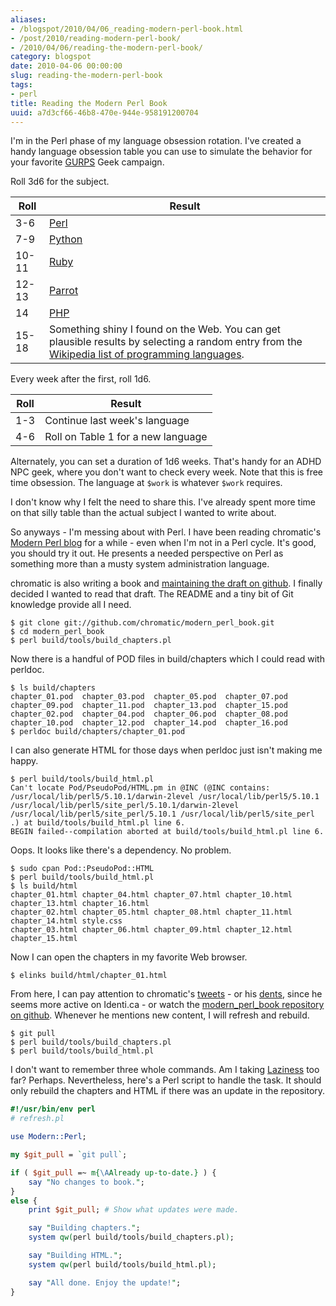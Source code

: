 ```yaml
---
aliases:
- /blogspot/2010/04/06_reading-modern-perl-book.html
- /post/2010/reading-modern-perl-book/
- /2010/04/06/reading-the-modern-perl-book/
category: blogspot
date: 2010-04-06 00:00:00
slug: reading-the-modern-perl-book
tags:
- perl
title: Reading the Modern Perl Book
uuid: a7d3cf66-46b8-470e-944e-958191200704
---
```


I'm in the Perl phase of my language obsession rotation. I've created a handy language obsession table you can use to simulate the behavior for your favorite <a href="http://sjgames.com/gurps/">GURPS</a> Geek campaign.


Roll 3d6 for the subject.

<table>
<thead>
  <tr>
    <th>Roll</th>
    <th>Result</th>
  </tr>
</thead>
<tbody>
  <tr>
    <td>3-6</td>
    <td><a href="http://perl.org">Perl</a></td>
  </tr>
  <tr>
    <td>7-9</td>
    <td><a href="http://python.org">Python</a></td>
  </tr>
  <tr>
    <td>10-11</td>
    <td><a href="http://www.ruby-lang.org/en/">Ruby</a></td>
  </tr>
  <tr>
    <td>12-13</td>
    <td><a href="http://www.parrot.org/">Parrot</a></td>
  </tr>
  <tr>
    <td>14</td>
    <td><a href="http://php.net">PHP</a></td>
  </tr>
  <tr>
    <td>15-18</td>
    <td>Something shiny I found on the Web. You can get plausible results by selecting a random entry from the <a href="http://en.wikipedia.org/wiki/List_of_programming_languages">Wikipedia list of programming languages</a>.
    </td>
  </tr>
</tbody>
</table>

Every week after the first, roll 1d6.

<table>
<thead>
  <tr>
    <th>Roll</th>
    <th>Result</th>
  </tr>
</thead>
<tbody>
  <tr>
    <td>1-3</td><td>Continue last week's  language</td>
  </tr>
  <tr>
    <td>4-6</td><td>Roll on Table 1 for a new language</td>
  </tr>
</tbody>
</table>

Alternately, you can set a duration of 1d6 weeks. That's handy for an ADHD NPC
geek, where you don't want to check every week. Note that this is free time
obsession. The language at `$work` is whatever `$work` requires.

I don't know why I felt the need to share this. I've already spent more time on
that silly table than the actual subject I wanted to write about.

[Modern Perl blog]: https://modernperlbooks.com

So anyways - I'm messing about with Perl. I have been reading chromatic's
[Modern Perl blog][] for a while - even when I'm not in a Perl cycle. It's good,
you should try it out. He presents a needed perspective on Perl as something more
than a musty system administration language.

chromatic is also writing a book and <a href="http://github.com/chromatic/modern_perl_book">maintaining the draft on github</a>. I finally decided I wanted to read that draft. The README and a tiny bit of Git knowledge provide all I need.

    $ git clone git://github.com/chromatic/modern_perl_book.git
    $ cd modern_perl_book
    $ perl build/tools/build_chapters.pl

Now there is a handful of POD files in build/chapters which I could read with perldoc.

    $ ls build/chapters
    chapter_01.pod  chapter_03.pod  chapter_05.pod  chapter_07.pod  chapter_09.pod  chapter_11.pod  chapter_13.pod  chapter_15.pod
    chapter_02.pod  chapter_04.pod  chapter_06.pod  chapter_08.pod  chapter_10.pod  chapter_12.pod  chapter_14.pod  chapter_16.pod
    $ perldoc build/chapters/chapter_01.pod

I can also generate HTML for those days when perldoc just isn't making me happy.

    $ perl build/tools/build_html.pl
    Can't locate Pod/PseudoPod/HTML.pm in @INC (@INC contains: /usr/local/lib/perl5/5.10.1/darwin-2level /usr/local/lib/perl5/5.10.1 /usr/local/lib/perl5/site_perl/5.10.1/darwin-2level /usr/local/lib/perl5/site_perl/5.10.1 /usr/local/lib/perl5/site_perl .) at build/tools/build_html.pl line 6.
    BEGIN failed--compilation aborted at build/tools/build_html.pl line 6.

Oops. It looks like there's a dependency. No problem.

    $ sudo cpan Pod::PseudoPod::HTML
    $ perl build/tools/build_html.pl
    $ ls build/html
    chapter_01.html chapter_04.html chapter_07.html chapter_10.html chapter_13.html chapter_16.html
    chapter_02.html chapter_05.html chapter_08.html chapter_11.html chapter_14.html style.css
    chapter_03.html chapter_06.html chapter_09.html chapter_12.html chapter_15.html

Now I can open the chapters in my favorite Web browser.

    $ elinks build/html/chapter_01.html

From here, I can pay attention to chromatic's <a href="http://twitter.com/chromatic_x">tweets</a> - or his <a href="http://identi.ca/chromatic">dents</a>, since he seems more active on Identi.ca - or watch the <a href="http://github.com/chromatic/modern_perl_book">modern_perl_book repository on github</a>. Whenever he mentions new content, I will refresh and rebuild.

    $ git pull
    $ perl build/tools/build_chapters.pl
    $ perl build/tools/build_html.pl

I don't want to remember three whole commands. Am I taking <a href="http://c2.com/cgi/wiki?LazinessImpatienceHubris">Laziness</a> too far? Perhaps. Nevertheless, here's a Perl script to handle the task. It should only rebuild the chapters and HTML if there was an update in the repository.

```perl
#!/usr/bin/env perl
# refresh.pl

use Modern::Perl;

my $git_pull = `git pull`;

if ( $git_pull =~ m{\AAlready up-to-date.} ) {
    say "No changes to book.";
}
else {
    print $git_pull; # Show what updates were made.

    say "Building chapters.";
    system qw(perl build/tools/build_chapters.pl);

    say "Building HTML.";
    system qw(perl build/tools/build_html.pl);

    say "All done. Enjoy the update!";
}
```